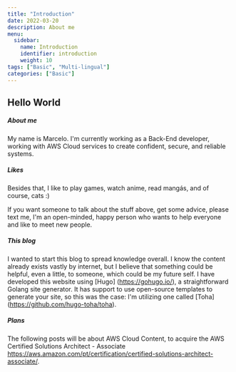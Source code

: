 ```yaml
---
title: "Introduction"
date: 2022-03-20
description: About me
menu:
  sidebar:
    name: Introduction
    identifier: introduction
    weight: 10
tags: ["Basic", "Multi-lingual"]
categories: ["Basic"]
---
```


## Hello World

##### About me
My name is Marcelo.
I'm currently working as a Back-End developer, working with AWS Cloud services to create confident, secure, and reliable systems.

##### Likes
Besides that, I like to play games, watch anime, read mangás, and of course, cats :)

If you want someone to talk about the stuff above, get some advice, please text me,
I'm an open-minded, happy person who wants to help everyone and like to meet new people.

##### This blog
I wanted to start this blog to spread knowledge overall.
I know the content already exists vastly by internet, but I believe that something could be helpful, even a little, to someone, which could be my future self.
I have developed this website using [Hugo] (https://gohugo.io/), a straightforward Golang site generator. It has support to use open-source templates
to generate your site, so this was the case: I'm utilizing one called [Toha] (https://github.com/hugo-toha/toha).

##### Plans
The following posts will be about AWS Cloud Content, to acquire the AWS Certified Solutions Architect - Associate https://aws.amazon.com/pt/certification/certified-solutions-architect-associate/.
